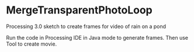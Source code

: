 # MergeTransparentPhotoLoop
Processing 3.0 sketch to create frames for video of rain on a pond

Run the code in Processing IDE in Java mode to generate frames.
Then use Tool to create movie.


